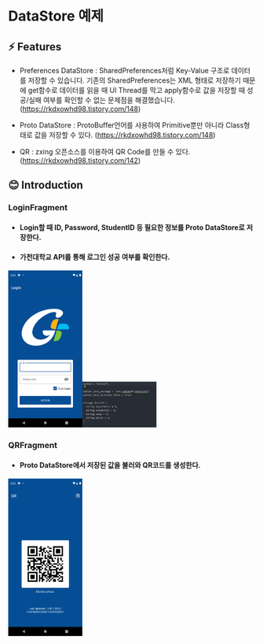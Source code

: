 # DataStore 예제

## ⚡ Features
* Preferences DataStore : SharedPreferences처럼 Key-Value 구조로 데이터를 저장할 수 있습니다. 기존의 SharedPreferences는 XML 형태로 저장하기 때문에 get함수로 데이터를 읽을 때 UI Thread를 막고 apply함수로 값을 저장할 때 성공/실패 여부를 확인할 수 없는 문제점을 해결했습니다. (https://rkdxowhd98.tistory.com/148)

* Proto DataStore : ProtoBuffer언어를 사용하여 Primitive뿐만 아니라 Class형태로 값을 저장할 수 있다. (https://rkdxowhd98.tistory.com/148)

* QR : zxing 오픈소스를 이용하여 QR Code를 만들 수 있다. (https://rkdxowhd98.tistory.com/142)

## 😊 Introduction
### LoginFragment
* #### Login할 때 ID, Password, StudentID 등 필요한 정보를 Proto DataStore로 저장한다.
* #### 가천대학교 API를 통해 로그인 성공 여부를 확인한다.
<img src="./readme/LoginFragment.png" alt="LoginFragment" width="30%"><img src="./readme/ProtoBuffer.png" alt="ProtoBuffer" width="30%">

### QRFragment
* #### Proto DataStore에서 저장된 값을 불러와 QR코드를 생성한다.
<img src="./readme/QRFragment.png" alt="QRFragment" width="30%">